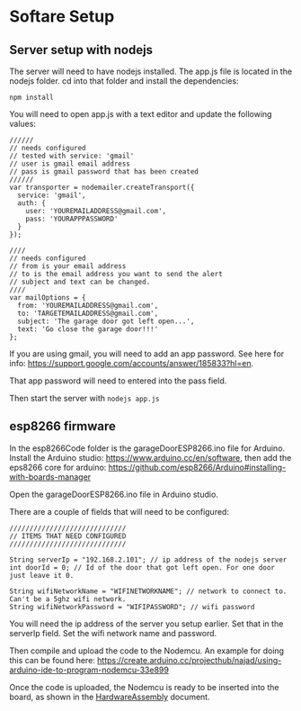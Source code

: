 # Softare Setup

## Server setup with nodejs

The server will need to have nodejs installed. The app.js file is located in the nodejs folder. cd into that folder and install the dependencies:

```
npm install
```

You will need to open app.js with a text editor and update the following values:

```
//////
// needs configured
// tested with service: 'gmail'
// user is gmail email address
// pass is gmail password that has been created
//////
var transporter = nodemailer.createTransport({
  service: 'gmail',
  auth: {
    user: 'YOUREMAILADDRESS@gmail.com',
    pass: 'YOURAPPPASSWORD'
  }
});

////
// needs configured
// from is your email address
// to is the email address you want to send the alert
// subject and text can be changed.
////
var mailOptions = {
  from: 'YOUREMAILADDRESS@gmail.com',
  to: 'TARGETEMAILADDRESS@gmail.com',
  subject: 'The garage door got left open...',
  text: 'Go close the garage door!!!'
};
```

If you are using gmail, you will need to add an app password. See here for info: https://support.google.com/accounts/answer/185833?hl=en.

That app password will need to entered into the pass field.

Then start the server with ```nodejs app.js```

## esp8266 firmware

In the esp8266Code folder is the garageDoorESP8266.ino file for Arduino. Install the Arduino studio: https://www.arduino.cc/en/software, then add the eps8266 core for arduino: https://github.com/esp8266/Arduino#installing-with-boards-manager

Open the garageDoorESP8266.ino file in Arduino studio.

There are a couple of fields that will need to be configured:

```
/////////////////////////////
// ITEMS THAT NEED CONFIGURED
/////////////////////////////

String serverIp = "192.168.2.101"; // ip address of the nodejs server
int doorId = 0; // Id of the door that got left open. For one door just leave it 0.

String wifiNetworkName = "WIFINETWORKNAME"; // network to connect to. Can't be a 5ghz wifi network.
String wifiNetworkPassword = "WIFIPASSWORD"; // wifi password
```

You will need the ip address of the server you setup earlier. Set that in the serverIp field.
Set the wifi network name and password.

Then compile and upload the code to the Nodemcu. 
An example for doing this can be found here: https://create.arduino.cc/projecthub/najad/using-arduino-ide-to-program-nodemcu-33e899

Once the code is uploaded, the Nodemcu is ready to be inserted into the board, as shown in the [HardwareAssembly](https://github.com/thinklearndo/garagedooropennotifier/blob/main/HardwareAssembly.md) document.
